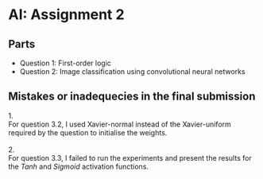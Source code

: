 # AI: Assignment 2

## Parts

- Question 1: First-order logic
- Question 2: Image classification using convolutional neural networks

## Mistakes or inadequecies in the final submission

1.<br>
For question 3.2, I used Xavier-normal instead of the Xavier-uniform required by the question to initialise the weights.
<br><br>
2.<br>
For question 3.3, I failed to run the experiments and present the results for the _Tanh_ and _Sigmoid_ activation functions.
